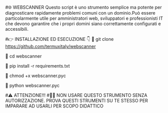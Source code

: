 #🌐 WEBSCANNER
Questo script è uno strumento semplice ma potente per diagnosticare rapidamente problemi comuni con un dominio.Può essere particolarmente utile per amministratori web, sviluppatori e professionisti IT che devono garantire che i propri domini siano correttamente configurati e accessibili.

#👉 INSTALLAZIONE ED ESECUZIONE 👇
🔲 git clone https://github.com/termuxitaly/webscanner

🔲 cd webscanner

🔲 pip install -r requirements.txt

🔲 chmod +x webscanner.pyc

🔲 python webscanner.pyc

#⚠️ ATTENZIONE!!! 
#🚸🚸 NON USARE QUESTO STRUMENTO SENZA AUTORIZZAZIONE. PROVA QUESTI STRUMENTI SU TE STESSO PER IMPARARE AD USARLI PER SCOPO DIDATTICO 
